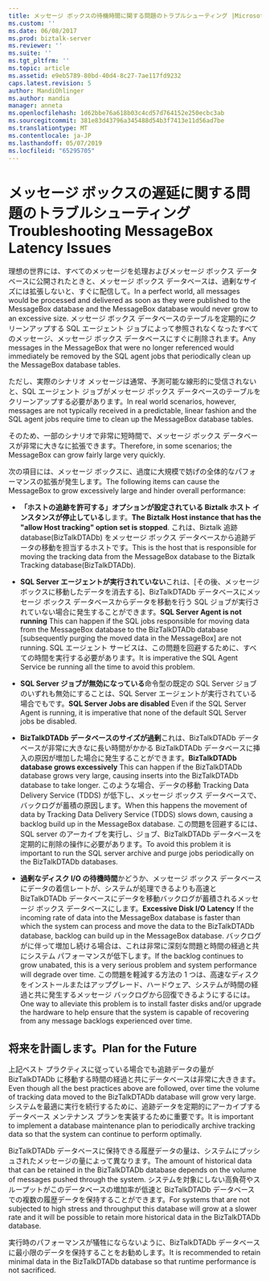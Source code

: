 ```yaml
---
title: メッセージ ボックスの待機時間に関する問題のトラブルシューティング |Microsoft Docs
ms.custom: ''
ms.date: 06/08/2017
ms.prod: biztalk-server
ms.reviewer: ''
ms.suite: ''
ms.tgt_pltfrm: ''
ms.topic: article
ms.assetid: e9eb5789-80bd-40d4-8c27-7ae117fd9232
caps.latest.revision: 5
author: MandiOhlinger
ms.author: mandia
manager: anneta
ms.openlocfilehash: 1d62bbe76a618b03c4cd57d764152e250ecbc3ab
ms.sourcegitcommit: 381e83d43796a345488d54b3f7413e11d56ad7be
ms.translationtype: MT
ms.contentlocale: ja-JP
ms.lasthandoff: 05/07/2019
ms.locfileid: "65295705"
---
```

# <a name="troubleshooting-messagebox-latency-issues"></a><span data-ttu-id="8db38-102">メッセージ ボックスの遅延に関する問題のトラブルシューティング</span><span class="sxs-lookup"><span data-stu-id="8db38-102">Troubleshooting MessageBox Latency Issues</span></span>
<span data-ttu-id="8db38-103">理想の世界には、すべてのメッセージを処理およびメッセージ ボックス データベースに公開されたときと、メッセージ ボックス データベースは、過剰なサイズには拡張しないと、すぐに配信して。</span><span class="sxs-lookup"><span data-stu-id="8db38-103">In a perfect world, all messages would be processed and delivered as soon as they were published to the MessageBox database and the MessageBox database would never grow to an excessive size.</span></span> <span data-ttu-id="8db38-104">メッセージ ボックス データベースのテーブルを定期的にクリーンアップする SQL エージェント ジョブによって参照されなくなったすべてのメッセージ、メッセージ ボックス データベースにすぐに削除されます。</span><span class="sxs-lookup"><span data-stu-id="8db38-104">Any messages in the MessageBox that were no longer referenced would immediately be removed by the SQL agent jobs that periodically clean up the MessageBox database tables.</span></span>  
  
 <span data-ttu-id="8db38-105">ただし、実際のシナリオ メッセージは通常、予測可能な線形的に受信されないと、SQL エージェント ジョブがメッセージ ボックス データベースのテーブルをクリーンアップする必要があります。</span><span class="sxs-lookup"><span data-stu-id="8db38-105">In real world scenarios, however, messages are not typically received in a predictable, linear fashion and the SQL agent jobs require time to clean up the MessageBox database tables.</span></span>  
  
 <span data-ttu-id="8db38-106">そのため、一部のシナリオで非常に短時間で、メッセージ ボックス データベースが非常に大きなに拡張できます。</span><span class="sxs-lookup"><span data-stu-id="8db38-106">Therefore, in some scenarios; the MessageBox can grow fairly large very quickly.</span></span>  
  
 <span data-ttu-id="8db38-107">次の項目には、メッセージ ボックスに、過度に大規模で妨げの全体的なパフォーマンスの拡張が発生します。</span><span class="sxs-lookup"><span data-stu-id="8db38-107">The following items can cause the MessageBox to grow excessively large and hinder overall performance:</span></span>  
  
-   <span data-ttu-id="8db38-108">**「ホストの追跡を許可する」オプションが設定されている Biztalk ホスト インスタンスが停止している**します。</span><span class="sxs-lookup"><span data-stu-id="8db38-108">**The Biztalk Host instance that has the "allow Host tracking" option set is stopped**.</span></span> <span data-ttu-id="8db38-109">これは、Biztalk 追跡 database(BizTalkDTADb) をメッセージ ボックス データベースから追跡データの移動を担当するホストです。</span><span class="sxs-lookup"><span data-stu-id="8db38-109">This is the host that is responsible for moving the tracking data from the MessageBox database to the Biztalk Tracking database(BizTalkDTADb).</span></span>  
  
-   <span data-ttu-id="8db38-110">**SQL Server エージェントが実行されていない**これは、[その後、メッセージ ボックスに移動したデータを消去する]、BizTalkDTADb データベースにメッセージ ボックス データベースからデータを移動を行う SQL ジョブが実行されていない場合に発生することができます。</span><span class="sxs-lookup"><span data-stu-id="8db38-110">**SQL Server Agent is not running** This can happen if the SQL jobs responsible for moving data from the MessageBox database to the BizTalkDTADb database [subsequently purging the moved data in the MessageBox] are not running.</span></span> <span data-ttu-id="8db38-111">SQL エージェント サービスは、この問題を回避するために、すべての時間を実行する必要があります。</span><span class="sxs-lookup"><span data-stu-id="8db38-111">It is imperative the SQL Agent Service be running all the time to avoid this problem.</span></span>  
  
-   <span data-ttu-id="8db38-112">**SQL Server ジョブが無効になっている**命令型の既定の SQL Server ジョブのいずれも無効にすることは、SQL Server エージェントが実行されている場合でもです。</span><span class="sxs-lookup"><span data-stu-id="8db38-112">**SQL Server Jobs are disabled** Even if the SQL Server Agent is running, it is imperative that none of the default SQL Server jobs be disabled.</span></span>  
  
-   <span data-ttu-id="8db38-113">**BizTalkDTADb データベースのサイズが過剰**これは、BizTalkDTADb データベースが非常に大きなに長い時間がかかる BizTalkDTADb データベースに挿入の原因が増加した場合に発生することができます。</span><span class="sxs-lookup"><span data-stu-id="8db38-113">**BizTalkDTADb database grows excessively** This can happen if the BizTalkDTADb database grows very large, causing inserts into the BizTalkDTADb database to take longer.</span></span> <span data-ttu-id="8db38-114">このような場合、データの移動 Tracking Data Delivery Service (TDDS) が低下し、メッセージ ボックス データベースで、バックログが蓄積の原因します。</span><span class="sxs-lookup"><span data-stu-id="8db38-114">When this happens the movement of data by Tracking Data Delivery Service (TDDS) slows down, causing a backlog build up in the MessageBox database.</span></span> <span data-ttu-id="8db38-115">この問題を回避するには、SQL server のアーカイブを実行し、ジョブ、BizTalkDTADb データベースを定期的に削除の操作に必要があります。</span><span class="sxs-lookup"><span data-stu-id="8db38-115">To avoid this problem it is important to run the SQL server archive and purge jobs periodically on the BizTalkDTADb databases.</span></span>  
  
-   <span data-ttu-id="8db38-116">**過剰なディスク I/O の待機時間**かどうか、メッセージ ボックス データベースにデータの着信レートが、システムが処理できるよりも高速と BizTalkDTADb データベースにデータを移動バックログが蓄積されるメッセージ ボックス データベースにします。</span><span class="sxs-lookup"><span data-stu-id="8db38-116">**Excessive Disk I/O Latency** If the incoming rate of data into the MessageBox database is faster than which the system can process and move the data to the BizTalkDTADb database, backlog can build up in the MessageBox database.</span></span> <span data-ttu-id="8db38-117">バックログがに伴って増加し続ける場合は、これは非常に深刻な問題と時間の経過と共にシステム パフォーマンスが低下します。</span><span class="sxs-lookup"><span data-stu-id="8db38-117">If the backlog continues to grow unabated, this is a very serious problem and system performance will degrade over time.</span></span> <span data-ttu-id="8db38-118">この問題を軽減する方法の 1 つは、高速なディスクをインストールまたはアップグレード、ハードウェア、システムが時間の経過と共に発生するメッセージ バックログから回復できるようにするには。</span><span class="sxs-lookup"><span data-stu-id="8db38-118">One way to alleviate this problem is to install faster disks and/or upgrade the hardware to help ensure that the system is capable of recovering from any message backlogs experienced over time.</span></span>  
  
## <a name="plan-for-the-future"></a><span data-ttu-id="8db38-119">将来を計画します。</span><span class="sxs-lookup"><span data-stu-id="8db38-119">Plan for the Future</span></span>  
 <span data-ttu-id="8db38-120">上記ベスト プラクティスに従っている場合でも追跡データの量が BizTalkDTADb に移動する時間の経過と共にデータベースは非常に大ききます。</span><span class="sxs-lookup"><span data-stu-id="8db38-120">Even though all the best practices above are followed, over time the volume of tracking data moved to the BizTalkDTADb database will grow very large.</span></span> <span data-ttu-id="8db38-121">システムを最適に実行を続行するために、追跡データを定期的にアーカイブするデータベース メンテナンス プランを実装するために重要です。</span><span class="sxs-lookup"><span data-stu-id="8db38-121">It is important to implement a database maintenance plan to periodically archive tracking data so that the system can continue to perform optimally.</span></span>  
  
 <span data-ttu-id="8db38-122">BizTalkDTADb データベースに保持できる履歴データの量は、システムにプッシュされたメッセージの量によって異なります。</span><span class="sxs-lookup"><span data-stu-id="8db38-122">The amount of historical data that can be retained in the BizTalkDTADb database depends on the volume of messages pushed through the system.</span></span> <span data-ttu-id="8db38-123">システムを対象にしない高負荷やスループットがこのデータベースの増加率が低速と BizTalkDTADb データベースでの複数の履歴データを保持することができます。</span><span class="sxs-lookup"><span data-stu-id="8db38-123">For systems that are not subjected to high stress and throughput this database will grow at a slower rate and it will be possible to retain more historical data in the BizTalkDTADb database.</span></span>  
  
 <span data-ttu-id="8db38-124">実行時のパフォーマンスが犠牲にならないように、BizTalkDTADb データベースに最小限のデータを保持することをお勧めします。</span><span class="sxs-lookup"><span data-stu-id="8db38-124">It is recommended to retain minimal data in the BizTalkDTADb database so that runtime performance is not sacrificed.</span></span>